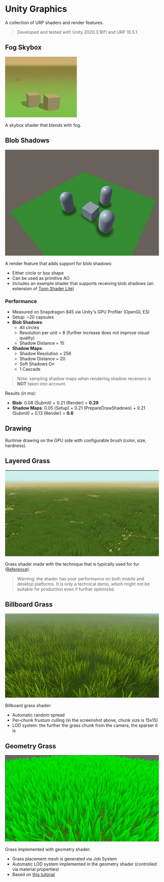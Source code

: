 # Unity Graphics

A collection of URP shaders and render features.

> Developed and tested with Unity 2020.3.16f1 and URP 10.5.1.

## Fog Skybox

![Fog Skybox](Documentation/fog_skybox.jpg)

A skybox shader that blends with fog.

## Blob Shadows

![Blob Shadows](Documentation/blob_shadows.jpg)

A render feature that adds support for blob shadows:

- Either circle or box shape
- Can be used as primitive AO
- Includes an example shader that supports receiving blob shadows (an extension of [Toon Shader Lite](https://github.com/Delt06/urp-toon-shader#toon-shader-lite-capabilities))

### Performance
- Measured on Snapdragon 845 via Unity's GPU Profiler (OpenGL ES)
- Setup: ~20 capsules
- **Blob Shadows**: 
  - All circles 
  - Resolution per unit = 8 (further increase does not improve visual quality)
  - Shadow Distance = 15
- **Shadow Maps**:
  - Shadow Resolution = 256
  - Shadow Distance = 20
  - Soft Shadows On
  - 1 Cascade

> Note: sampling shadow maps when rendering shadow receivers is **NOT** taken into account. 

Results (in ms):
- **Blob**: 0.08 (Submit) + 0.21 (Render) = **0.29**
- **Shadow Maps**: 0.05 (Setup) + 0.21 (PrepareDrawShadows) + 0.21 (Submit) + 0.13 (Render) = **0.6**

## Drawing
Runtime drawing on the GPU side with configurable brush (color, size, hardness).

## Layered Grass

![Layered Grass](Documentation/layered_grass.jpg)

Grass shader made with the technique that is typically used for fur ([Reference](https://xbdev.net/directx3dx/specialX/Fur/index.php)).

> Warning: the shader has poor performance on both mobile and desktop platforms. It is only a technical demo, which might not be suitable for production even if further optimized.

## Billboard Grass

![Billboard Grass](Documentation/billboard_grass.jpg)

Billboard grass shader:
- Automatic random spread
- Per-chunk frustum culling (in the screenshot above, chunk size is 15x15)
- LOD system: the further the grass chunk from the camera, the sparser it is

## Geometry Grass

![Geometry Grass](Documentation/geometry_grass.jpg)

Grass implemented with geometry shader:
- Grass placement mesh is generated via Job System
- Automatic LOD system implemented in the geometry shader (controlled via material properties) 
- Based on [this tutorial](https://roystan.net/articles/grass-shader.html)